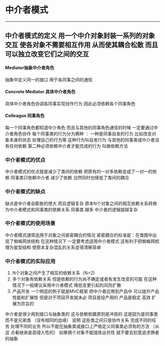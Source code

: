 # 中介者模式

----------

## 中介者模式的定义 用一个中介对象封装一系列的对象交互 使各对象不需要相互作用 从而使其耦合松散 而且可以独立改变它们之间的交互

#### Mediator抽象中介者角色
抽象中定义同一的接口  用于各同事之间的通信

#### Concrete Mediator 具体中介者角色
具体中介者角色协调各同事实现协作行为 因此必须依赖各个同事角色

#### Colleague 同事角色
每一个同事角色都知道中介角色 而且与其他的同事角色通信的时候 一定要通过中介者角色协作 每个同事类的行为分为俩种 ：
一种是同事自发的行为 比如改变对象本身的状态 处理自己的行为等 这种行为叫自发行为 与其他的同事类或中介者没有任何依赖
第二种必须依赖中介者才能完成的行为 叫做依赖方法


### 中介者模式的优点
中介者模式的优点就是减少了类间的依赖 把原有的一对多依赖变成了一对一的依赖 同事类只依赖中介者 减少了依赖
当然同时也降低了类间的耦合

### 中介者模式的缺点
缺点是中介者会膨胀的很大 而且逻辑复杂 原本N个对象之间的相互依赖关系转换为中介者模式和同事类的依赖关系  同事类
越多 中介者的逻辑就越复杂

### 中介者模式的使用场景
中介者模式通常适用于对象之间紧密耦合的情况 紧密耦合的标准是：在类图中出现了蜘蛛网状结构 在这种情况下
一定要考虑适用中介者模式 这有利于把蜘蛛网梳理为星型结构 使原本复杂混乱的关系变得清晰简单


### 中介者模式的实际应用
1. N个对象之间产生了相互的依赖关系（N>2)
2. 多个对象有依赖关系 但是依赖的行为尚不确定或者有发生改变的可能 在这种情况下一般建议采用中介者模式
降低变更引起的风险扩散
3. 产品开发 一个明显的例子就是MVC框架 把中介者应用到产品中 可以提升产品性能和扩展性 但是对于项目开发就未必
项目是投产用的 产品是稳定 高效 扩展为宗旨的

中介者是很少用到接口与抽象类的 这与依赖倒置原则是冲突的 这是因为是同事类而不是兄弟类 （没有相同的血缘） 说明
这些类之间只是协作关系 完成不同的任务 处理不同的业务 所以不能在抽象类或接口上严格定义同事类必须有的方法 （从这
点看继承是高侵入性的） 如果俩个对象不能提炼出共性 就不要去刻意追求俩者的抽象